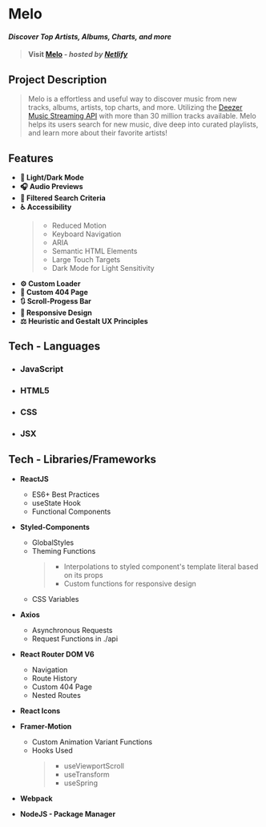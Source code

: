 # **Melo**
#### ***Discover Top Artists, Albums, Charts, and more***
> **Visit [Melo](url) - *hosted by [Netlify](https://www.netlify.com/)***

## **Project Description**
> Melo is a effortless and useful way to discover music from new tracks, albums, artists, top charts, and more. Utilizing the [Deezer Music Streaming API](https://www.deezer.com/us/) with more than 30 million tracks available. Melo helps its users search for new music, dive deep into curated playlists, and learn more about their favorite artists!

<!-- Insert Screenshot -->

## **Features**
* **🌙 Light/Dark Mode**
* **🎧 Audio Previews**
* **🔎 Filtered Search Criteria**        
* **♿ Accessibility**
  >* Reduced Motion
  >* Keyboard Navigation
  >* ARIA
  >* Semantic HTML Elements
  >* Large Touch Targets
  >* Dark Mode for Light Sensitivity
* **⚙️ Custom Loader**
* **🚩 Custom 404 Page**
* **🔃 Scroll-Progess Bar**
* **🤸 Responsive Design**
* **⚖️ Heuristic and Gestalt UX Principles**

## **Tech - Languages**
* ### **JavaScript**
* ### **HTML5**
* ### **CSS**
* ### **JSX**

## **Tech - Libraries/Frameworks**
* **ReactJS**
  * ES6+ Best Practices
  * useState Hook
  * Functional Components
* **Styled-Components**
  * GlobalStyles
  * Theming Functions
    >* Interpolations to styled component's template literal based on its props
    >* Custom functions for responsive design
  * CSS Variables
* **Axios**
  * Asynchronous Requests
  * Request Functions in ./api
* **React Router DOM V6**
  * Navigation
  * Route History
  * Custom 404 Page
  * Nested Routes
* **React Icons**
* **Framer-Motion**
  * Custom Animation Variant Functions
  * Hooks Used
    >* useViewportScroll
    >* useTransform
    >* useSpring
* **Webpack**
* **NodeJS - Package Manager**

    <!-- useEffect -->
    <!-- ```jsx
      const [themeOn, setThemeOn] = useState(true);
      const toggleSwitch = () => setThemeOn(!themeOn);

      if (themeOn === true) {
        props.setTheme('dark')
      } else {
        props.setTheme('light')
      }
    ```
  * useEffect Hook
    ```jsx
      useEffect(() => {
        const fetchData = async () => {
          try {
            const { data } = await getTopUsCharts();
            setUsChart(data);
          } catch (error) {
            console.log(error);
          }
        };

        fetchData();
      }, []);
    ``` -->

    <!-- ES6+ Best Practices -->
    <!-- ```jsx
    const Nav = () => {
      const one = <Link to="/">Dashboard</Link>;
      const two = <Link to="/uscharts">US Top 100</Link>;
      
      const navItems = [one, two];
      
      return (
        <>
          <StyledNavContainer>
            <StyledNavLogo>
              <Link to="/">
                <span>Melo</span>
              </Link>
            </StyledNavLogo>
            <StyledNavLinks>
              <ul>
                {navItems.map((item, i) => (
                  <li key={i}>{item}</li>
                ))}
              </ul>
            </StyledNavLinks>
          </StyledNavContainer>
        </>
      );
    };
    ``` -->